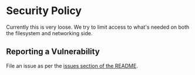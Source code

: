 # Security Policy

Currently this is very loose. We try to limit access to what's needed on both the filesystem and networking side.

## Reporting a Vulnerability

File an issue as per the [issues section of the README](https://github.com/OfficialPixelBrush/BetrockServer?tab=readme-ov-file#issues).
